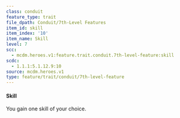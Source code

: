 ```yaml
---
class: conduit
feature_type: trait
file_dpath: Conduit/7th-Level Features
item_id: skill
item_index: '10'
item_name: Skill
level: 7
scc:
  - mcdm.heroes.v1:feature.trait.conduit.7th-level-feature:skill
scdc:
  - 1.1.1:5.1.12.9:10
source: mcdm.heroes.v1
type: feature/trait/conduit/7th-level-feature
---
```


#### Skill

You gain one skill of your choice.
